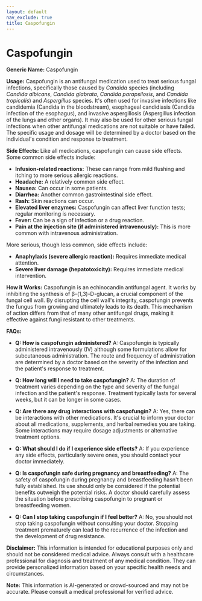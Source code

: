 ```yaml
---
layout: default
nav_exclude: true
title: Caspofungin
---
```


# Caspofungin

**Generic Name:** Caspofungin

**Usage:** Caspofungin is an antifungal medication used to treat serious fungal infections, specifically those caused by *Candida* species (including *Candida albicans*, *Candida glabrata*, *Candida parapsilosis*, and *Candida tropicalis*) and *Aspergillus* species.  It's often used for invasive infections like candidemia (Candida in the bloodstream), esophageal candidiasis (Candida infection of the esophagus), and invasive aspergillosis (Aspergillus infection of the lungs and other organs).  It may also be used for other serious fungal infections when other antifungal medications are not suitable or have failed.  The specific usage and dosage will be determined by a doctor based on the individual's condition and response to treatment.

**Side Effects:**  Like all medications, caspofungin can cause side effects. Some common side effects include:

* **Infusion-related reactions:**  These can range from mild flushing and itching to more serious allergic reactions.
* **Headache:** A relatively common side effect.
* **Nausea:**  Can occur in some patients.
* **Diarrhea:**  Another common gastrointestinal side effect.
* **Rash:**  Skin reactions can occur.
* **Elevated liver enzymes:**  Caspofungin can affect liver function tests; regular monitoring is necessary.
* **Fever:**  Can be a sign of infection or a drug reaction.
* **Pain at the injection site (if administered intravenously):**  This is more common with intravenous administration.

More serious, though less common, side effects include:

* **Anaphylaxis (severe allergic reaction):**  Requires immediate medical attention.
* **Severe liver damage (hepatotoxicity):**  Requires immediate medical intervention.


**How it Works:** Caspofungin is an echinocandin antifungal agent.  It works by inhibiting the synthesis of β-(1,3)-D-glucan, a crucial component of the fungal cell wall.  By disrupting the cell wall's integrity, caspofungin prevents the fungus from growing and ultimately leads to its death.  This mechanism of action differs from that of many other antifungal drugs, making it effective against fungi resistant to other treatments.

**FAQs:**

* **Q: How is caspofungin administered?** A: Caspofungin is typically administered intravenously (IV) although some formulations allow for subcutaneous administration.  The route and frequency of administration are determined by a doctor based on the severity of the infection and the patient's response to treatment.

* **Q: How long will I need to take caspofungin?** A: The duration of treatment varies depending on the type and severity of the fungal infection and the patient's response.  Treatment typically lasts for several weeks, but it can be longer in some cases.

* **Q: Are there any drug interactions with caspofungin?** A:  Yes, there can be interactions with other medications. It's crucial to inform your doctor about all medications, supplements, and herbal remedies you are taking.  Some interactions may require dosage adjustments or alternative treatment options.

* **Q: What should I do if I experience side effects?** A: If you experience any side effects, particularly severe ones, you should contact your doctor immediately.

* **Q: Is caspofungin safe during pregnancy and breastfeeding?** A: The safety of caspofungin during pregnancy and breastfeeding hasn't been fully established.  Its use should only be considered if the potential benefits outweigh the potential risks.  A doctor should carefully assess the situation before prescribing caspofungin to pregnant or breastfeeding women.

* **Q: Can I stop taking caspofungin if I feel better?** A: No, you should not stop taking caspofungin without consulting your doctor.  Stopping treatment prematurely can lead to the recurrence of the infection and the development of drug resistance.

**Disclaimer:** This information is intended for educational purposes only and should not be considered medical advice.  Always consult with a healthcare professional for diagnosis and treatment of any medical condition.  They can provide personalized information based on your specific health needs and circumstances.


**Note:** This information is AI-generated or crowd-sourced and may not be accurate. Please consult a medical professional for verified advice.